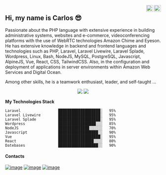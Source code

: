 <a href="https://twitter.com/mccarlosen" target="_blank" rel="nofollow">
  <img align="right" alt="Carlos Linkedin" width="22px" src="https://carlosmeneses.com/linkedin-icon.svg" />
</a>
<a href="https://www.linkedin.com/in/prof-carlos-meneses/" target="_blank" rel="nofollow">
  <img align="right" alt="Carlos Twitter" width="22px" src="https://carlosmeneses.com/x-social-media-icon.svg" />
</a>

## Hi, my name is Carlos 😎
<p>Passionate about the PHP language with extensive experience in building administrative systems, websites and e-commerce, videoconferencing platforms with the use of WebRTC technologies Amazon Chime and Eyeson. He has extensive knowledge in backend and frontend languages and technologies such as PHP, Laravel, Laravel Livewire, Laravel Splade, Wordpress, Linux, Bash, NodeJS, MySQL, PostgreSQL, Javascript, AlpineJS, Vue, React, CSS, TailwindCSS. Also, in the configuration and deployment of applications in server environments within Amazon Web Services and Digital Ocean.</p>

<p>Among other skills, he is a teamwork enthusiast, leader, and self-taught ...</p>

<p align = "center">
  <img src = "https://github-readme-stats-sigma-five.vercel.app/api?username=mccarlosen&show_icons=true&theme=merko&line_height=27">
  <img src = "https://github-readme-stats-sigma-five.vercel.app/api/top-langs/?username=mccarlosen&hide=java,html&show_icons=true&theme=merko&layout=compact">
</p>

<!--<b>My Github Stats</b>:
<p align="center">
  <img src = "https://github-readme-stats.vercel.app/api?username=mccarlosen&include_all_commits=true&count_private=true&show_icons=true&hide_border=false&title_color=fff&icon_color=F7CE3E&text_color=9f9f9f&line_height=24&bg_color=0A1612&layout=compact">
  <img src = "https://github-readme-stats.vercel.app/api/top-langs/?username=mccarlosen&layout=compact&langs_count=8&title_color=fff&text_color=9f9f9f&bg_color=0A1612&custom_title=Top Langs">
</p>-->


**My Technologies Stack** 

```text
Laravel                 ███████████████████░   95% 
Laravel Livewire        ███████████████████░   95%
Laravel Splade          ███████████████████░   95% 
Wordpress               █████████████████░░░   85% 
NodeJS                  ██████████████░░░░░░   70% 
Javascript              ██████████████████░░   90% 
Vue                     ███████████████████░   95% 
React                   ████████████████░░░░   80% 
Datebases               ██████████████████░░   90%
```

#### Contacts

[![image](https://img.shields.io/badge/twitter-%231DA1F2.svg?&style=for-the-badge&logo=twitter&logoColor=white)](https://twitter.com/mccarlosen) [![image](https://img.shields.io/badge/linkedin-%230077B5.svg?&style=for-the-badge&logo=linkedin&logoColor=white)](https://www.linkedin.com/in/mccarlos) [![image](https://img.shields.io/badge/gmail-D14836?&style=for-the-badge&logo=gmail&logoColor=white)](mailto:mccarlos.en@gmail.com)

<!--
**mccarlosen/mccarlosen** is a ✨ _special_ ✨ repository because its `README.md` (this file) appears on your GitHub profile.

Here are some ideas to get you started:

- 🔭 I’m currently working on ...
- 🌱 I’m currently learning ...
- 👯 I’m looking to collaborate on ...
- 🤔 I’m looking for help with ...
- 💬 Ask me about ...
- 📫 How to reach me: ...
- 😄 Pronouns: ...
- ⚡ Fun fact: ...
-->

